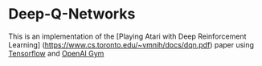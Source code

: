 # Deep-Q-Networks
This is an implementation of the [Playing Atari with Deep Reinforcement Learning]
(https://www.cs.toronto.edu/~vmnih/docs/dqn.pdf) paper using [Tensorflow](https://www.tensorflow.org/) 
and [OpenAI Gym](https://gym.openai.com/)

